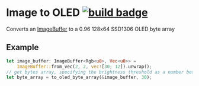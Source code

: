 # Image to OLED [![build badge](https://github.com/mdegraw/image-to-oled/actions/workflows/rust.yml/badge.svg?branch=main)](https://github.com/mdegraw/image-to-oled/actions/workflows/rust.yml)

Converts an [ImageBuffer](https://docs.rs/image/0.23.14/image/struct.ImageBuffer.html) to a 0.96 128x64 SSD1306 OLED byte array

## Example
```rust
let image_buffer: ImageBuffer<Rgb<u8>, Vec<u8>> =
    ImageBuffer::from_vec(2, 2, vec![30; 12]).unwrap();
// get bytes array, specifying the brightness threshold as a number between 0 and 255
let byte_array = to_oled_byte_array(&image_buffer, 30);
```